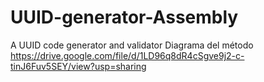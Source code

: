 # UUID-generator-Assembly
A UUID code generator and validator
Diagrama del método https://drive.google.com/file/d/1LD96q8dR4cSgve9j2-c-tinJ6Fuv5SEY/view?usp=sharing
